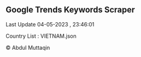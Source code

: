 

## Google Trends Keywords Scraper 
 
Last Update 04-05-2023 , 23:46:01

Country List :
VIETNAM.json



© Abdul Muttaqin 

